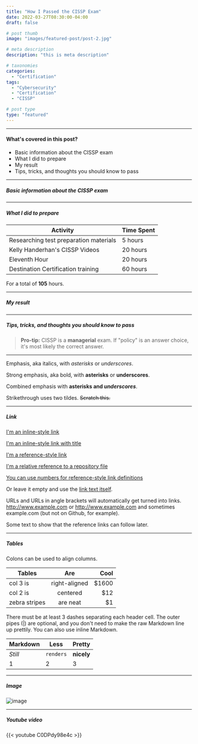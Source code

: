 ```yaml
---
title: "How I Passed the CISSP Exam"
date: 2022-03-27T08:30:00-04:00
draft: false

# post thumb
image: "images/featured-post/post-2.jpg"

# meta description
description: "this is meta description"

# taxonomies
categories:
  - "Certification"
tags:
  - "Cybersecurity"
  - "Certification"
  - "CISSP"

# post type
type: "featured"
---
```


<hr>

#### What's covered in this post?

* Basic information about the CISSP exam
* What I did to prepare
* My result
* Tips, tricks, and thoughts you should know to pass

<hr>

##### Basic information about the CISSP exam

<hr>

##### What I did to prepare

**Activity** | **Time Spent** 
--- | --- 
Researching test preparation materials | 5 hours
Kelly Handerhan's CISSP Videos | 20 hours
Eleventh Hour | 20 hours
Destination Certification training | 60 hours

For a total of **105** hours.

<hr>

##### My result

<hr>

##### Tips, tricks, and thoughts you should know to pass

> **Pro-tip:** CISSP is a __managerial__ exam. If "policy" is an answer choice, it's most likely the correct answer.

<hr>


Emphasis, aka italics, with *asterisks* or _underscores_.

Strong emphasis, aka bold, with **asterisks** or __underscores__.

Combined emphasis with **asterisks and _underscores_**.

Strikethrough uses two tildes. ~~Scratch this.~~

<hr>

##### Link
[I'm an inline-style link](https://www.google.com)

[I'm an inline-style link with title](https://www.google.com "Google's Homepage")

[I'm a reference-style link][Arbitrary case-insensitive reference text]

[I'm a relative reference to a repository file](../blob/master/LICENSE)

[You can use numbers for reference-style link definitions][1]

Or leave it empty and use the [link text itself].

URLs and URLs in angle brackets will automatically get turned into links.
http://www.example.com or <http://www.example.com> and sometimes
example.com (but not on Github, for example).

Some text to show that the reference links can follow later.

[arbitrary case-insensitive reference text]: https://www.mozilla.org
[1]: http://slashdot.org
[link text itself]: http://www.reddit.com



<hr>

##### Tables

Colons can be used to align columns.

| Tables        | Are           | Cool  |
| ------------- |:-------------:| -----:|
| col 3 is      | right-aligned | $1600 |
| col 2 is      | centered      |   $12 |
| zebra stripes | are neat      |    $1 |

There must be at least 3 dashes separating each header cell.
The outer pipes (|) are optional, and you don't need to make the
raw Markdown line up prettily. You can also use inline Markdown.

Markdown | Less | Pretty
--- | --- | ---
*Still* | `renders` | **nicely**
1 | 2 | 3

<hr>

##### Image

![image](../../images/post/post-1.jpg)

<hr>

##### Youtube video

{{< youtube C0DPdy98e4c >}}
